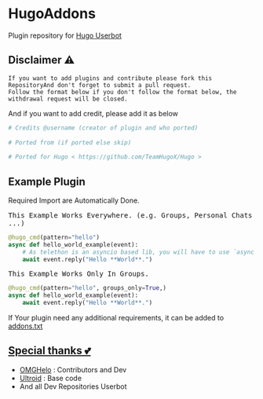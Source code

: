 # HugoAddons
Plugin repository for [Hugo Userbot](https://github.com/TeamHugoX/Hugo)


## Disclaimer ⚠️
```
If you want to add plugins and contribute please fork this RepositoryAnd don't forget to submit a pull request. 
Follow the format below if you don't follow the format below, the withdrawal request will be closed.
```
And if you want to add credit, please add it as below
```python
# Credits @username (creator of plugin and who ported)   
   
# Ported from (if ported else skip)   
   
# Ported for Hugo < https://github.com/TeamHugoX/Hugo >   
```

## Example Plugin
   Required Import are Automatically Done.

<kbd>This Example Works Everywhere. (e.g. Groups, Personal Chats ...)</kbd>
```python
@hugo_cmd(pattern="hello")
async def hello_world_example(event):
    # As telethon is an asyncio based lib, you will have to use `async`/`await` Syntax.
    await event.reply("Hello **World**.")
```

<kbd>This Example Works Only In Groups.</kbd>
```python
@hugo_cmd(pattern="hello", groups_only=True,)
async def hello_world_example(event):
    await event.reply("Hello **World**.")
```

If Your plugin need any additional requirements, it can be added to <a href="https://github.com/TeamHugoX/HugoAddons/blob/main/addons.txt">addons.txt

## Special thanks 💕
- [OMGHelo](https://github.com/OMGHelo) : Contributors and Dev
- [Ultroid](https://github.com/TeamUltroid/Ultroid) : Base code
- And all Dev Repositories Userbot



